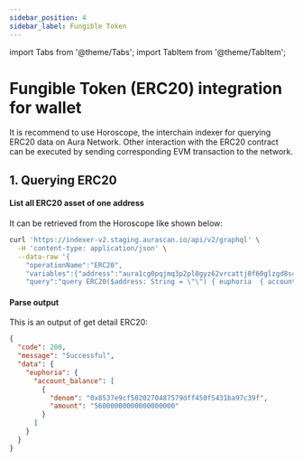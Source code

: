 ```yaml
---
sidebar_position: 4
sidebar_label: Fungible Token
---
```

import Tabs from '@theme/Tabs';
import TabItem from '@theme/TabItem';

# Fungible Token (ERC20) integration for wallet

It is recommend to use Horoscope, the interchain indexer for querying ERC20 data on Aura Network. Other interaction with the ERC20 contract can be executed by sending corresponding EVM transaction to the network.

## 1. Querying ERC20

#### List all ERC20 asset of one address
It can be retrieved from the Horoscope like shown below:

<Tabs groupId="example">
    <TabItem value="serenity" label="euphoria">  

```bash
curl 'https://indexer-v2.staging.aurascan.io/api/v2/graphql' \
  -H 'content-type: application/json' \
  --data-raw '{
    "operationName":"ERC20",
    "variables":{"address":"aura1cg0pqjmq3p2pl0gyz62vrcattj0f60glzgd8s4"},
    "query":"query ERC20($address: String = \"\") { euphoria  { account_balance(where: {account: {address: {_eq: $address}}, denom: {_ilike: \"%0x%\"}}) { denom amount } } }"}'
```
  </TabItem>
</Tabs>

#### Parse output
This is an output of get detail ERC20: 
```json
{
  "code": 200,
  "message": "Successful",
  "data": {
    "euphoria": {
      "account_balance": [
        {
          "denom": "0x8537e9cf5020270487579dff450f5431ba97c39f",
          "amount": "56000000000000000000"
        }
      ]
    }
  }
}
```  
